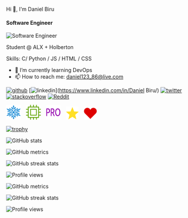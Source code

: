 Hi 👋, I'm Daniel Biru
#### Software Engineer 
![Software Engineer ](https://arturssmirnovs.github.io/github-profile-readme-generator/images/banner.png)

Student @ ALX + Holberton 

Skills: C/ Python / JS / HTML / CSS

- 🌱 I’m currently learning DevOps 
- 📫 How to reach me: daniel123_86@live.com 


[<img src='https://cdn.jsdelivr.net/npm/simple-icons@3.0.1/icons/github.svg' alt='github' height='40'>](https://github.com/Daniel-bee)  [<img src='https://cdn.jsdelivr.net/npm/simple-icons@3.0.1/icons/linkedin.svg' alt='linkedin' height='40'>](https://www.linkedin.com/in/Daniel Biru/)  [<img src='https://cdn.jsdelivr.net/npm/simple-icons@3.0.1/icons/twitter.svg' alt='twitter' height='40'>](https://twitter.com/@Daniel12083572)  [<img src='https://cdn.jsdelivr.net/npm/simple-icons@3.0.1/icons/stackoverflow.svg' alt='stackoverflow' height='40'>](https://stackoverflow.com/users/15998434)  [<img src='https://cdn.jsdelivr.net/npm/simple-icons@3.0.1/icons/reddit.svg' alt='Reddit' height='40'>](https://www.reddit.com/user/7407)  

<a href='https://archiveprogram.github.com/'><img src='https://raw.githubusercontent.com/acervenky/animated-github-badges/master/assets/acbadge.gif' width='40' height='40'></a> <a href='https://docs.github.com/en/developers'><img src='https://raw.githubusercontent.com/acervenky/animated-github-badges/master/assets/devbadge.gif' width='40' height='40'></a> <a href='https://github.com/pricing'><img src='https://raw.githubusercontent.com/acervenky/animated-github-badges/master/assets/pro.gif' width='40' height='40'></a> <a href='https://stars.github.com/'><img src='https://raw.githubusercontent.com/acervenky/animated-github-badges/master/assets/starbadge.gif' width='35' height='35'></a> <a href='https://docs.github.com/en/github/supporting-the-open-source-community-with-github-sponsors'><img src='https://raw.githubusercontent.com/acervenky/animated-github-badges/master/assets/sponsorbadge.gif' width='35' height='35'></a> 

[![trophy](https://github-profile-trophy.vercel.app/?username=Daniel-bee)](https://github.com/ryo-ma/github-profile-trophy)

![GitHub stats](https://github-readme-stats.vercel.app/api?username=Daniel-bee&show_icons=true)  

![GitHub metrics](https://metrics.lecoq.io/Daniel-bee)  

![GitHub streak stats](https://github-readme-streak-stats.herokuapp.com/?user=Daniel-bee)  

![Profile views](https://gpvc.arturio.dev/Daniel-bee)  

![GitHub metrics](https://metrics.lecoq.io/Daniel-bee)  

![GitHub streak stats](https://github-readme-streak-stats.herokuapp.com/?user=Daniel-bee)  

![Profile views](https://gpvc.arturio.dev/Daniel-bee)  
